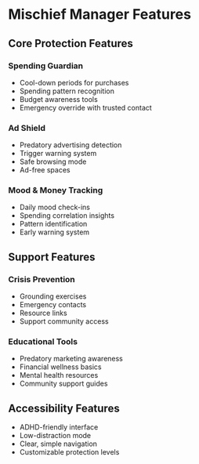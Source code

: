 # Mischief Manager Features

## Core Protection Features

### Spending Guardian
- Cool-down periods for purchases
- Spending pattern recognition
- Budget awareness tools
- Emergency override with trusted contact

### Ad Shield
- Predatory advertising detection
- Trigger warning system
- Safe browsing mode
- Ad-free spaces

### Mood & Money Tracking
- Daily mood check-ins
- Spending correlation insights
- Pattern identification
- Early warning system

## Support Features

### Crisis Prevention
- Grounding exercises
- Emergency contacts
- Resource links
- Support community access

### Educational Tools
- Predatory marketing awareness
- Financial wellness basics
- Mental health resources
- Community support guides

## Accessibility Features
- ADHD-friendly interface
- Low-distraction mode
- Clear, simple navigation
- Customizable protection levels
